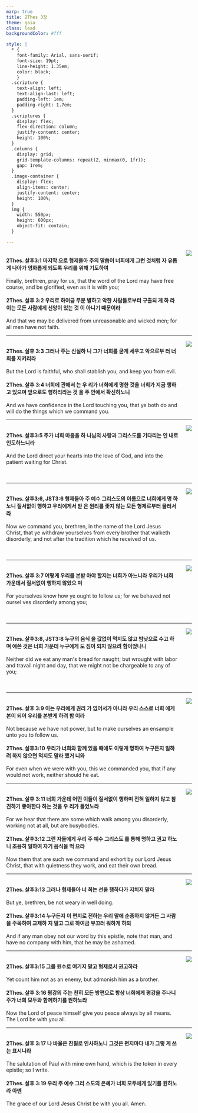 ```yaml
---
marp: true
title: 2Thes 3장
theme: gaia
class: lead
backgroundColor: #fff

style: |
  * {
    font-family: Arial, sans-serif;
    font-size: 19pt;
    line-height: 1.35em;
    color: black;
    }
  .scripture {
    text-align: left;
    text-align-last: left;
    padding-left: 1em;
    padding-right: 1.7em;
  }
  .scriptures {
    display: flex;
    flex-direction: column;
    justify-content: center;
    height: 100%;
  }
  .columns {
    display: grid;
    grid-template-columns: repeat(2, minmax(0, 1fr));
    gap: 1rem;
  }
  .image-container {
    display: flex;
    align-items: center;
    justify-content: center;
    height: 100%;
  }
  img {
    width: 550px;
    height: 600px;
    object-fit: contain;
  }

---
```


<div class="columns">
  <div class="scriptures">
    <br>
    <div class="scripture">
      <b>2Thes. 살후3:1 마지막 으로 형제들아 주의 말씀이 너희에게 그런 것처럼 자 유롭게 나아가 영화롭게 되도록 우리를 위해 기도하여 
      </b>
    </div>
    <br>
    <div class="scripture">Finally, brethren, pray for us, that the word of the Lord may have free course, and be glorified, even as it is with you; 
    </div>
    <br>
    <div class="scripture">
      <b>2Thes. 살후 3:2 우리로 하여금 무분 별하고 악한 사람들로부터 구출되 게 하 라 이는 모든 사람에게 신앙이 있는 것 이 아니기 때문이라 
      </b>
    </div>
    <br>
    <div class="scripture">And that we may be delivered from unreasonable and wicked men; for all men have not faith. 
    </div>         
  </div>
  <div class="image-container">
    <img src='../../pictures/picture_5.jpg'>
  </div>
</div>

---

<div class="columns">
  <div class="scriptures">
    <br>
    <div class="scripture">
      <b>2Thes. 살후 3:3 그러나 주는 신실하 니 그가 너희를 굳게 세우고 악으로부 터 너희를 지키리라 
      </b>
    </div>
    <br>
    <div class="scripture">But the Lord is faithful, who shall stablish you, and keep you from evil. 
    </div>
    <br>
    <div class="scripture">
      <b>2Thes. 살후 3:4 너희에 관해서 는 우 리가 너희에게 명한 것을 너희가 지금 행하고 있으며 앞으로도 행하리라는 것 을 주 안에서 확신하노니 
      </b>
    </div>
    <br>
    <div class="scripture">And we have confidence in the Lord touching you, that ye both do and will do the things which we command you. 
    </div>         
  </div>
  <div class="image-container">
    <img src='../../pictures/picture_133.jpg'>
  </div>
</div>

---

<div class="columns">
  <div class="scriptures">
    <br>
    <div class="scripture">
      <b>2Thes. 살후3:5 주가 너희 마음을 하 나님의 사랑과 그리스도를 기다리는 인 내로 인도하느니라 
      </b>
    </div>
    <br>
    <div class="scripture">And the Lord direct your hearts into the love of God, and into the patient waiting for Christ. 
    </div>
    <br>
    <div class="scripture">
      <b>
      </b>
    </div>
    <br>
    <div class="scripture">
    </div>         
  </div>
  <div class="image-container">
    <img src='../../pictures/picture_160.jpg'>
  </div>
</div>

---

<div class="columns">
  <div class="scriptures">
    <br>
    <div class="scripture">
      <b>2Thes. 살후3:6, JST3:6 형제들아 주 예수 그리스도의 이름으로 너희에게 명 하노니 질서없이 행하고 우리에게서 받 은 원리를 좇지 않는 모든 형제로부터 물러서라 
      </b>
    </div>
    <br>
    <div class="scripture">Now we command you, brethren, in the name of the Lord Jesus Christ, that ye withdraw yourselves from every brother that walketh disorderly, and not after the tradition which he received of us. 
    </div>
    <br>
    <div class="scripture">
      <b>
      </b>
    </div>
    <br>
    <div class="scripture">
    </div>         
  </div>
  <div class="image-container">
    <img src='../../pictures/picture_52.jpg'>
  </div>
</div>

---

<div class="columns">
  <div class="scriptures">
    <br>
    <div class="scripture">
      <b>2Thes. 살후 3:7 어떻게 우리를 본받 아야 할지는 너희가 아느니라 우리가 너희 가운데서 질서없이 행하지 않았으 며 
      </b>
    </div>
    <br>
    <div class="scripture">For yourselves know how ye ought to follow us; for we behaved not oursel ves disorderly among you; 
    </div>
    <br>
    <div class="scripture">
      <b>
      </b>
    </div>
    <br>
    <div class="scripture">
    </div>         
  </div>
  <div class="image-container">
    <img src='../../pictures/picture_115.jpg'>
  </div>
</div>

---

<div class="columns">
  <div class="scriptures">
    <br>
    <div class="scripture">
      <b>2Thes. 살후3:8, JST3:8 누구의 음식 을 값없이 먹지도 않고 밤낮으로 수고 하며 애쓴 것은 너희 가운데 누구에게 도 짐이 되지 않으려 함이었나니 
      </b>
    </div>
    <br>
    <div class="scripture">Neither did we eat any man's bread for naught; but wrought with labor and travail night and day, that we might not be chargeable to any of you; 
    </div>
    <br>
    <div class="scripture">
      <b>
      </b>
    </div>
    <br>
    <div class="scripture">
    </div>         
  </div>
  <div class="image-container">
    <img src='../../pictures/picture_130.jpg'>
  </div>
</div>

---

<div class="columns">
  <div class="scriptures">
    <br>
    <div class="scripture">
      <b>2Thes. 살후 3:9 이는 우리에게 권리 가 없어서가 아니라 우리 스스로 너희 에게 본이 되어 우리를 본받게 하려 함 이라 
      </b>
    </div>
    <br>
    <div class="scripture">Not because we have not power, but to make ourselves an ensample unto you to follow us. 
    </div>
    <br>
    <div class="scripture">
      <b>2Thes. 살후3:10 우리가 너희와 함께 있을 때에도 이렇게 명하여 누구든지 일하려 하지 않으면 먹지도 말라 했거 니와 
      </b>
    </div>
    <br>
    <div class="scripture">For even when we were with you, this we commanded you, that if any would not work, neither should he eat. 
    </div>         
  </div>
  <div class="image-container">
    <img src='../../pictures/picture_65.jpg'>
  </div>
</div>

---

<div class="columns">
  <div class="scriptures">
    <br>
    <div class="scripture">
      <b>2Thes. 살후 3:11 너희 가운데 어떤 이들이 질서없이 행하며 전혀 일하지 않고 참견하기 좋아한다 하는 것을 우 리가 들었노라 
      </b>
    </div>
    <br>
    <div class="scripture">For we hear that there are some which walk among you disorderly, working not at all, but are busybodies. 
    </div>
    <br>
    <div class="scripture">
      <b>2Thes. 살후3:12 그런 자들에게 우리 주 예수 그리스도 를 통해 명하고 권고 하노니 조용히 일하여 자기 음식을 먹 으라 
      </b>
    </div>
    <br>
    <div class="scripture">Now them that are such we command and exhort by our Lord Jesus Christ, that with quietness they work, and eat their own bread. 
    </div>         
  </div>
  <div class="image-container">
    <img src='../../pictures/picture_154.jpg'>
  </div>
</div>

---

<div class="columns">
  <div class="scriptures">
    <br>
    <div class="scripture">
      <b>2Thes. 살후3:13 그러나 형제들아 너 희는 선을 행하다가 지치지 말라 
      </b>
    </div>
    <br>
    <div class="scripture">But ye, brethren, be not weary in well doing. 
    </div>
    <br>
    <div class="scripture">
      <b>2Thes. 살후3:14 누구든지 이 편지로 전하는 우리 말에 순종하지 않거든 그 사람을 주목하여 교제하 지 말고 그로 하여금 부끄러 워하게 하되 
      </b>
    </div>
    <br>
    <div class="scripture">And if any man obey not our word by this epistle, note that man, and have no company with him, that he may be ashamed. 
    </div>         
  </div>
  <div class="image-container">
    <img src='../../pictures/picture_109.jpg'>
  </div>
</div>

---

<div class="columns">
  <div class="scriptures">
    <br>
    <div class="scripture">
      <b>2Thes. 살후3:15 그를 원수로 여기지 말고 형제로서 권고하라 
      </b>
    </div>
    <br>
    <div class="scripture">Yet count him not as an enemy, but admonish him as a brother. 
    </div>
    <br>
    <div class="scripture">
      <b>2Thes. 살후 3:16 평강의 주는 친히 모든 방편으로 항상 너희에게 평강을 주나니 주가 너희 모두와 함께하기를 원하노라 
      </b>
    </div>
    <br>
    <div class="scripture">Now the Lord of peace himself give you peace always by all means. The Lord be with you all. 
    </div>         
  </div>
  <div class="image-container">
    <img src='../../pictures/picture_93.jpg'>
  </div>
</div>

---

<div class="columns">
  <div class="scriptures">
    <br>
    <div class="scripture">
      <b>2Thes. 살후 3:17 나 바울은 친필로 인사하노니 그것은 편지마다 내가 그렇 게 쓰는 표시니라 
      </b>
    </div>
    <br>
    <div class="scripture">The salutation of Paul with mine own hand, which is the token in every epistle; so I write. 
    </div>
    <br>
    <div class="scripture">
      <b>2Thes. 살후 3:19 우리 주 예수 그리 스도의 은혜가 너희 모두에게 있기를 원하노라 아멘 
      </b>
    </div>
    <br>
    <div class="scripture">The grace of our Lord Jesus Christ be with you all. Amen.
    </div>         
  </div>
  <div class="image-container">
    <img src='../../pictures/picture_37.jpg'>
  </div>
</div>

